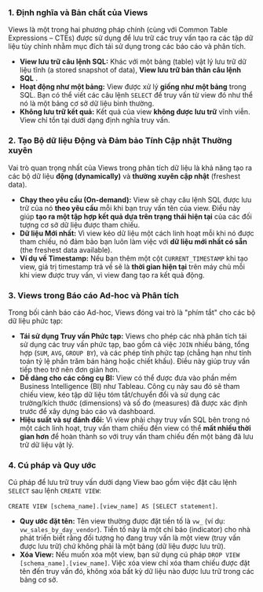 ### 1. Định nghĩa và Bản chất của Views

Views là một trong hai phương pháp chính (cùng với Common Table Expressions – CTEs) được sử dụng để lưu trữ các truy vấn tạo ra các tập dữ liệu tùy chỉnh nhằm mục đích tái sử dụng trong các báo cáo và phân tích.

* **View lưu trữ câu lệnh SQL:** Khác với một bảng (table) vật lý lưu trữ dữ liệu tĩnh (a stored snapshot of data),  **View lưu trữ bản thân câu lệnh SQL** .
* **Hoạt động như một bảng:** View được xử lý **giống như một bảng** trong SQL. Bạn có thể viết các câu lệnh `SELECT` để truy vấn từ view đó như thể nó là một bảng cơ sở dữ liệu bình thường.
* **Không lưu trữ kết quả:** Kết quả của view **không được lưu trữ** vĩnh viễn. View chỉ tồn tại dưới dạng định nghĩa truy vấn.

### 2. Tạo Bộ dữ liệu Động và Đảm bảo Tính Cập nhật Thường xuyên

Vai trò quan trọng nhất của Views trong phân tích dữ liệu là khả năng tạo ra các bộ dữ liệu **động (dynamically)** và **thường xuyên cập nhật** (freshest data).

* **Chạy theo yêu cầu (On-demand):** View sẽ chạy câu lệnh SQL được lưu trữ của nó **theo yêu cầu** mỗi khi bạn truy vấn tên của view. Điều này giúp **tạo ra một tập hợp kết quả dựa trên trạng thái hiện tại** của các đối tượng cơ sở dữ liệu được tham chiếu.
* **Dữ liệu Mới nhất:** Vì view kéo dữ liệu một cách linh hoạt mỗi khi nó được tham chiếu, nó đảm bảo bạn luôn làm việc với **dữ liệu mới nhất có sẵn** (the freshest data available).
* **Ví dụ về Timestamp:** Nếu bạn thêm một cột `CURRENT_TIMESTAMP` khi tạo view, giá trị timestamp trả về sẽ là **thời gian hiện tại** trên máy chủ mỗi khi view được truy vấn, vì view đang tạo ra kết quả động.

### 3. Views trong Báo cáo Ad-hoc và Phân tích

Trong bối cảnh báo cáo Ad-hoc, Views đóng vai trò là "phím tắt" cho các bộ dữ liệu phức tạp:

* **Tái sử dụng Truy vấn Phức tạp:** Views cho phép các nhà phân tích tái sử dụng các truy vấn phức tạp, bao gồm cả việc `JOIN` nhiều bảng, tổng hợp (`SUM`, `AVG`, `GROUP BY`), và các phép tính phức tạp (chẳng hạn như tính toán tỷ lệ phần trăm bán hàng hoặc chiết khấu). Điều này giúp truy vấn tiếp theo trở nên đơn giản hơn.
* **Dễ dàng cho các công cụ BI:** View có thể được đưa vào phần mềm Business Intelligence (BI) như Tableau. Công cụ này sau đó sẽ tham chiếu view, kéo tập dữ liệu tóm tắt/chuyển đổi và sử dụng các trường/kích thước (dimensions) và số đo (measures) đã được xác định trước để xây dựng báo cáo và dashboard.
* **Hiệu suất và sự đánh đổi:** Vì view phải chạy truy vấn SQL bên trong nó một cách linh hoạt, truy vấn tham chiếu đến view có thể **mất nhiều thời gian hơn** để hoàn thành so với truy vấn tham chiếu đến một bảng đã lưu trữ dữ liệu vật lý.

### 4. Cú pháp và Quy ước

Cú pháp để lưu trữ truy vấn dưới dạng View bao gồm việc đặt câu lệnh `SELECT` sau lệnh `CREATE VIEW`:

`CREATE VIEW [schema_name].[view_name] AS [SELECT statement]`.

* **Quy ước đặt tên:** Tên view thường được đặt tiền tố là `vw_` (ví dụ: `vw_sales_by_day_vendor`). Tiền tố này là một chỉ báo (indicator) cho nhà phát triển biết rằng đối tượng họ đang truy vấn là một view (truy vấn được lưu trữ) chứ không phải là một bảng (dữ liệu được lưu trữ).
* **Xóa View:** Nếu muốn xóa một view, bạn sử dụng cú pháp `DROP VIEW [schema_name].[view_name]`. Việc xóa view chỉ xóa tham chiếu được đặt tên đến truy vấn đó, không xóa bất kỳ dữ liệu nào được lưu trữ trong các bảng cơ sở.
